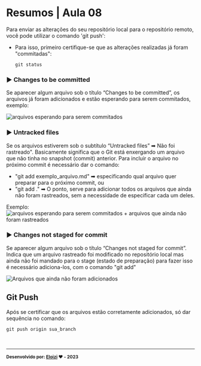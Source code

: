 
# Resumos | Aula 08

Para enviar as alterações do seu repositório local para o repositório remoto, você pode utilizar o comando 'git push':

- Para isso, primeiro certifique-se que as alterações realizadas já foram "commitadas":

    ```
    git status
    ```

### ▶ Changes to be committed

Se aparecer algum arquivo sob o título “Changes to be committed”, os arquivos já foram adicionados e estão esperando para serem commitados, exemplo: <br>

![arquivos esperando para serem commitados](https://guilherme.readthedocs.io/en/latest/_images/git05.png)

### ▶ Untracked files

Se os arquivos estiverem sob o subtítulo “Untracked files” ➡ Não foi rastreado". 
Basicamente significa que o Git está enxergando um arquivo que não tinha no snapshot (commit) anterior. Para incluir o arquivo no próximo commit é necessário dar o comando:
-  "git add exemplo_arquivo.md" ➡ especificando qual arquivo quer preparar para o próximo commit, ou 
- "git add ." ➡ O ponto, serve para adicionar todos os arquivos que ainda não foram rastreados, sem a necessidade de especificar cada um deles.

Exemplo:
![arquivos esperando para serem commitados + arquivos que ainda não foram rastreados](https://phoenixnap.com/kb/wp-content/uploads/2022/09/check-untracked-files.png)


### ▶ Changes not staged for commit
Se aparecer algum arquivo sob o título “Changes not staged for commit”.
Indica que um arquivo rastreado foi modificado no repositório local mas ainda não foi mandado para o stage (estado de preparação) para fazer isso é necessário adiciona-los, com o comando "git add"

 ![Arquivos que ainda não foram adicionados](https://linuxhint.com/wp-content/uploads/2023/05/What-Does-Changes-not-staged-for-commit-Mean-6.png)


## Git Push
Após se certificar que os arquivos estão corretamente adicionados, só dar sequência no comando:

```
git push origin sua_branch
```

<br>

---

<sub><b>Desenvolvido por: [Eloizi](https://github.com/Eloizi/gitHub-DIO) ❤️ - 2023</b></sub></a>




